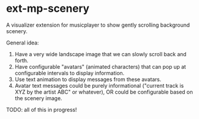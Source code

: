 # ext-mp-scenery

A visualizer extension for musicplayer to show gently scrolling background scenery.

General idea:

1. Have a very wide landscape image that we can slowly scroll back and forth.
2. Have configurable "avatars" (animated characters) that can pop up at configurable intervals to display information.
3. Use text animation to display messages from these avatars.
4. Avatar text messages could be purely informational ("current track is XYZ by the artist ABC" or whatever), OR could be configurable based on the scenery image.

TODO: all of this in progress!